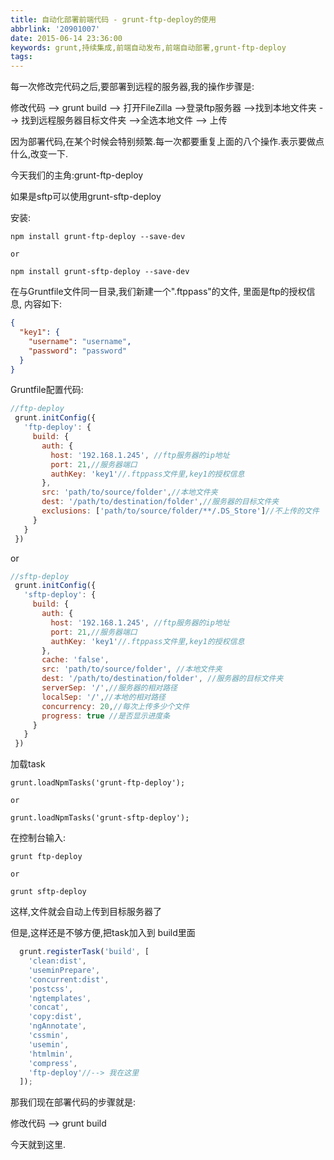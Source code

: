 ```yaml
---
title: 自动化部署前端代码 - grunt-ftp-deploy的使用
abbrlink: '20901007'
date: 2015-06-14 23:36:00
keywords: grunt,持续集成,前端自动发布,前端自动部署,grunt-ftp-deploy
tags:
---
```


每一次修改完代码之后,要部署到远程的服务器,我的操作步骤是:

修改代码 --> grunt build --> 打开FileZilla -->登录ftp服务器 -->找到本地文件夹 --> 找到远程服务器目标文件夹 -->全选本地文件 --> 上传

因为部署代码,在某个时候会特别频繁.每一次都要重复上面的八个操作.表示要做点什么,改变一下.

今天我们的主角:grunt-ftp-deploy

如果是sftp可以使用grunt-sftp-deploy

安装:

```
npm install grunt-ftp-deploy --save-dev

or

npm install grunt-sftp-deploy --save-dev
```
<!-- more -->

在与Gruntfile文件同一目录,我们新建一个".ftppass"的文件,
里面是ftp的授权信息,
内容如下:
```json
{
  "key1": {
    "username": "username",
    "password": "password"
  }
}
```

Gruntfile配置代码:

```javascript
//ftp-deploy
 grunt.initConfig({
   'ftp-deploy': {
     build: {
       auth: {
         host: '192.168.1.245', //ftp服务器的ip地址
         port: 21,//服务器端口
         authKey: 'key1'//.ftppass文件里,key1的授权信息
       },
       src: 'path/to/source/folder',//本地文件夹
       dest: '/path/to/destination/folder',//服务器的目标文件夹
       exclusions: ['path/to/source/folder/**/.DS_Store']//不上传的文件
     }
   }
 })
```
or
```javascript
//sftp-deploy
 grunt.initConfig({
   'sftp-deploy': {
     build: {
       auth: {
         host: '192.168.1.245', //ftp服务器的ip地址
         port: 21,//服务器端口
         authKey: 'key1'//.ftppass文件里,key1的授权信息
       },
       cache: 'false',
       src: 'path/to/source/folder', //本地文件夹
       dest: '/path/to/destination/folder', //服务器的目标文件夹
       serverSep: '/',//服务器的相对路径
       localSep: '/',//本地的相对路径
       concurrency: 20,//每次上传多少个文件
       progress: true //是否显示进度条
     }
   }
 })
```



加载task
```
grunt.loadNpmTasks('grunt-ftp-deploy');

or

grunt.loadNpmTasks('grunt-sftp-deploy');
```


在控制台输入:
```
grunt ftp-deploy

or

grunt sftp-deploy
```

这样,文件就会自动上传到目标服务器了


但是,这样还是不够方便,把task加入到 build里面
```javascript
  grunt.registerTask('build', [
    'clean:dist',
    'useminPrepare',
    'concurrent:dist',
    'postcss',
    'ngtemplates',
    'concat',
    'copy:dist',
    'ngAnnotate',
    'cssmin',
    'usemin',
    'htmlmin',
    'compress',
    'ftp-deploy'//--> 我在这里
  ]);
```
那我们现在部署代码的步骤就是:

修改代码 --> grunt build


今天就到这里.

